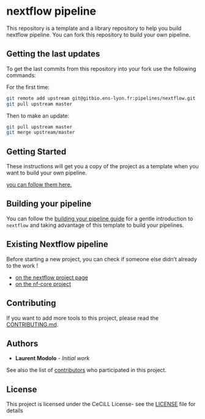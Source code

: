 # nextflow pipeline

This repository is a template and a library repository to help you build nextflow pipeline.
You can fork this repository to build your own pipeline.

## Getting the last updates

To get the last commits from this repository into your fork use the following commands:

For the first time:
```sh
git remote add upstream git@gitbio.ens-lyon.fr:pipelines/nextflow.git
git pull upstream master
```

Then to make an update:
```sh
git pull upstream master
git merge upstream/master
```

## Getting Started

These instructions will get you a copy of the project as a template when you want to build your own pipeline.

[you can follow them here.](doc/getting_started.md)

## Building your pipeline

You can follow the [building your pipeline guide](./doc/building_your_pipeline.md) for a gentle introduction to `nextflow` and taking advantage of this template to build your pipelines.

## Existing Nextflow pipeline

Before starting a new project, you can check if someone else didn’t already to the work !
- [on the nextflow project page](./doc/nf_projects.md)
- [on the nf-core project](https://nf-co.re/pipelines)

## Contributing

If you want to add more tools to this project, please read the [CONTRIBUTING.md](CONTRIBUTING.md).

## Authors

* **Laurent Modolo** - *Initial work*

See also the list of [contributors](https://gitbio.ens-lyon.fr/pipelines/nextflow/graphs/master) who participated in this project.

## License

This project is licensed under the CeCiLL License- see the [LICENSE](LICENSE) file for details
